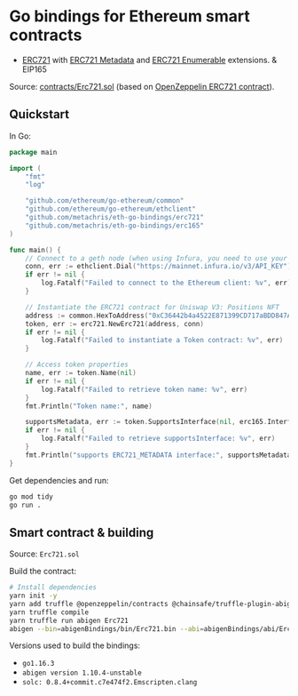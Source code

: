 # Go bindings for Ethereum smart contracts

* [ERC721](https://eips.ethereum.org/EIPS/eip-721) with [ERC721 Metadata](https://docs.openzeppelin.com/contracts/4.x/api/token/erc721#IERC721Metadata) and [ERC721 Enumerable](https://docs.openzeppelin.com/contracts/4.x/api/token/erc721#IERC721Enumerable) extensions.
& EIP165

Source: [contracts/Erc721.sol](https://github.com/metachris/erc721-go-bindings/blob/master/contracts/Erc721.sol) (based on [OpenZeppelin ERC721 contract](https://docs.openzeppelin.com/contracts/4.x/erc721)).

## Quickstart

In Go:

```go
package main

import (
	"fmt"
	"log"

	"github.com/ethereum/go-ethereum/common"
	"github.com/ethereum/go-ethereum/ethclient"
	"github.com/metachris/eth-go-bindings/erc721"
	"github.com/metachris/eth-go-bindings/erc165"
)

func main() {
	// Connect to a geth node (when using Infura, you need to use your own API key)
	conn, err := ethclient.Dial("https://mainnet.infura.io/v3/API_KEY")
	if err != nil {
		log.Fatalf("Failed to connect to the Ethereum client: %v", err)
	}

	// Instantiate the ERC721 contract for Uniswap V3: Positions NFT
	address := common.HexToAddress("0xC36442b4a4522E871399CD717aBDD847Ab11FE88")
	token, err := erc721.NewErc721(address, conn)
	if err != nil {
		log.Fatalf("Failed to instantiate a Token contract: %v", err)
	}

	// Access token properties
	name, err := token.Name(nil)
	if err != nil {
		log.Fatalf("Failed to retrieve token name: %v", err)
	}
	fmt.Println("Token name:", name)

	supportsMetadata, err := token.SupportsInterface(nil, erc165.InterfaceIdErc721Metadata)
	if err != nil {
		log.Fatalf("Failed to retrieve supportsInterface: %v", err)
	}
	fmt.Println("supports ERC721_METADATA interface:", supportsMetadata)
}
```

Get dependencies and run:

```bash
go mod tidy
go run .
```

## Smart contract & building

Source: `Erc721.sol`

Build the contract:

```bash
# Install dependencies
yarn init -y
yarn add truffle @openzeppelin/contracts @chainsafe/truffle-plugin-abigen
yarn truffle compile
yarn truffle run abigen Erc721
abigen --bin=abigenBindings/bin/Erc721.bin --abi=abigenBindings/abi/Erc721.abi --pkg=erc721 --out=erc721/erc721.go
```


Versions used to build the bindings:

* `go1.16.3`
* `abigen version 1.10.4-unstable`
* `solc: 0.8.4+commit.c7e474f2.Emscripten.clang`
